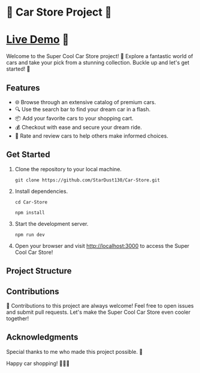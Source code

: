 
<h1>🚗  Car Store Project 🚗</h1>

# [Live Demo](https://star-dust-car-store.netlify.app/cars) 🌟


<p>Welcome to the Super Cool Car Store project! 🌟 Explore a fantastic world of cars and take your pick from a stunning collection. Buckle up and let's get started! 🏁</p>

<h2>Features</h2>

<ul>
    <li>🌐 Browse through an extensive catalog of premium cars.</li>
    <li>🔍 Use the search bar to find your dream car in a flash.</li>
    <li>📦 Add your favorite cars to your shopping cart.</li>
    <li>💰 Checkout with ease and secure your dream ride.</li>
    <li>🌟 Rate and review cars to help others make informed choices.</li>
</ul>

<h2>Get Started</h2>

<ol>
    <li>Clone the repository to your local machine.</li>
    <pre><code>git clone https://github.com/StarDust130/Car-Store.git</code></pre>
    <li>Install dependencies.</li>
    <pre><code>cd Car-Store</code></pre>
    <pre><code>npm install</code></pre>
    <li>Start the development server.</li>
    <pre><code>npm run dev</code></pre>
    <li>Open your browser and visit <a href="http://localhost:3000">http://localhost:3000</a> to access the Super Cool Car Store!</li>
</ol>

<h2>Project Structure</h2>



<h2>Contributions</h2>

<p>👏 Contributions to this project are always welcome! Feel free to open issues and submit pull requests. Let's make the Super Cool Car Store even cooler together!</p>

<h2>Acknowledgments</h2>

<p>Special thanks to me who made this project possible. 🙌</p>

<p>Happy car shopping! 🚀🚗💨</p>


